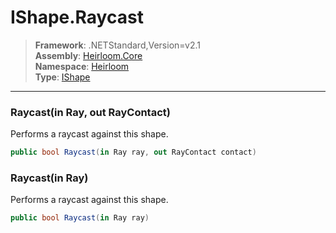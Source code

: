 # IShape.Raycast

> **Framework**: .NETStandard,Version=v2.1  
> **Assembly**: [Heirloom.Core][0]  
> **Namespace**: [Heirloom][0]  
> **Type**: [IShape][1]  

--------------------------------------------------------------------------------

### Raycast(in Ray, out RayContact)

Performs a raycast against this shape.

```cs
public bool Raycast(in Ray ray, out RayContact contact)
```

### Raycast(in Ray)

Performs a raycast against this shape.

```cs
public bool Raycast(in Ray ray)
```

[0]: ..\Heirloom.Core.md
[1]: Heirloom.IShape.md
